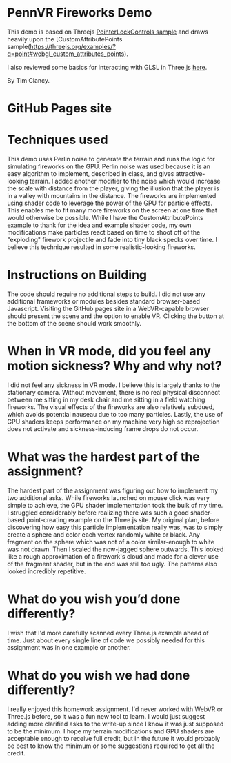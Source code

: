 # PennVR Fireworks Demo

This demo is based on Threejs [PointerLockControls sample](https://threejs.org/examples/?q=pointer#misc_controls_pointerlock) and draws heavily upon the [CustomAttributePoints sample(https://threejs.org/examples/?q=point#webgl_custom_attributes_points).

I also reviewed some basics for interacting with GLSL in Three.js [here](https://aerotwist.com/tutorials/an-introduction-to-shaders-part-2/).

By Tim Clancy.

# GitHub Pages site

# Techniques used

This demo uses Perlin noise to generate the terrain and runs the logic for simulating fireworks on the GPU. Perlin noise was used because it is an easy algorithm to implement, described in class, and gives attractive-looking terrain. I added another modifier to the noise which would increase the scale with distance from the player, giving the illusion that the player is in a valley with mountains in the distance. The fireworks are implemented using shader code to leverage the power of the GPU for particle effects. This enables me to fit many more fireworks on the screen at one time that would otherwise be possible. While I have the CustomAttributePoints example to thank for the idea and example shader code, my own modifications make particles react based on time to shoot off of the "exploding" firework projectile and fade into tiny black specks over time. I believe this technique resulted in some realistic-looking fireworks.

# Instructions on Building

The code should require no additional steps to build. I did not use any additional frameworks or modules besides standard browser-based Javascript. Visiting the GitHub pages site in a WebVR-capable browser should present the scene and the option to enable VR. Clicking the button at the bottom of the scene should work smoothly.

# When in VR mode, did you feel any motion sickness? Why and why not?

I did not feel any sickness in VR mode. I believe this is largely thanks to the stationary camera. Without movement, there is no real physical disconnect between me sitting in my desk chair and me sitting in a field watching fireworks. The visual effects of the fireworks are also relatively subdued, which avoids potential nauseau due to too many particles. Lastly, the use of GPU shaders keeps performance on my machine very high so reprojection does not activate and sickness-inducing frame drops do not occur.

# What was the hardest part of the assignment?

The hardest part of the assignment was figuring out how to implement my two additional asks. While fireworks launched on mouse click was very simple to achieve, the GPU shader implementation took the bulk of my time. I struggled considerably before realizing there was such a good shader-based point-creating example on the Three.js site. My original plan, before discovering how easy this particle implementation really was, was to simply create a sphere and color each vertex randomly white or black. Any fragment on the sphere which was not of a color similar-enough to white was not drawn. Then I scaled the now-jagged sphere outwards. This looked like a rough approximation of a firework's cloud and made for a clever use of the fragment shader, but in the end was still too ugly. The patterns also looked incredibly repetitive.

# What do you wish you’d done differently?

I wish that I'd more carefully scanned every Three.js example ahead of time. Just about every single line of code we possibly needed for this assignment was in one example or another.

# What do you wish we had done differently?

I really enjoyed this homework assignment. I'd never worked with WebVR or Three.js before, so it was a fun new tool to learn. I would just suggest adding more clarified asks to the write-up since I know it was just supposed to be the minimum. I hope my terrain modifications and GPU shaders are acceptable enough to receive full credit, but in the future it would probably be best to know the minimum or some suggestions required to get all the credit.
